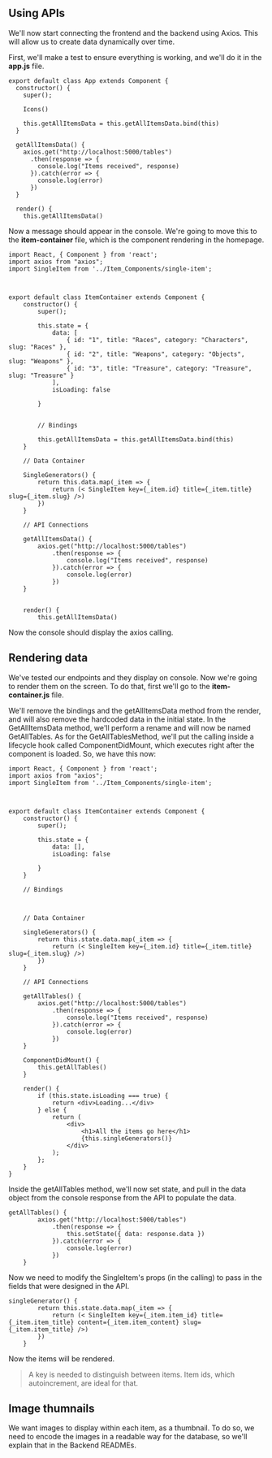 ## Using APIs

We'll now start connecting the frontend and the backend using Axios. This will allow us to create data dynamically over time.

First, we'll make a test to ensure everything is working, and we'll do it in the **app.js** file.

```
export default class App extends Component {
  constructor() {
    super();

    Icons()

    this.getAllItemsData = this.getAllItemsData.bind(this)
  }

  getAllItemsData() {
    axios.get("http://localhost:5000/tables")
      .then(response => {
        console.log("Items received", response)
      }).catch(error => {
        console.log(error)
      })
  }

  render() {
    this.getAllItemsData()
```

Now a message should appear in the console. We're going to move this to the **item-container** file, which is the component rendering in the homepage.

```
import React, { Component } from 'react';
import axios from "axios";
import SingleItem from '../Item_Components/single-item';



export default class ItemContainer extends Component {
    constructor() {
        super();

        this.state = {
            data: [
                { id: "1", title: "Races", category: "Characters", slug: "Races" },
                { id: "2", title: "Weapons", category: "Objects", slug: "Weapons" },
                { id: "3", title: "Treasure", category: "Treasure", slug: "Treasure" }
            ],
            isLoading: false

        }


        // Bindings

        this.getAllItemsData = this.getAllItemsData.bind(this)
    }

    // Data Container

    SingleGenerators() {
        return this.data.map(_item => {
            return (< SingleItem key={_item.id} title={_item.title} slug={_item.slug} />)
        })
    }

    // API Connections

    getAllItemsData() {
        axios.get("http://localhost:5000/tables")
            .then(response => {
                console.log("Items received", response)
            }).catch(error => {
                console.log(error)
            })
    }


    render() {
        this.getAllItemsData()
```

Now the console should display the axios calling.

<!-- ##TODO: Create a way for me, as an admin, to delete user accounts. TBD when the project is delivered -->


## Rendering data

We've tested our endpoints and they display on console. Now we're going to render them on the screen. To do that, first we'll go to the **item-container.js** file.

We'll remove the bindings and the getAllItemsData method from the render, and will also remove the hardcoded data in the initial state. In the GetAllItemsData method, we'll perform a rename and will now be named GetAllTables. As for the GetAllTablesMethod, we'll put the calling inside a lifecycle hook called ComponentDidMount, which executes right after the component is loaded. So, we have this now:

```
import React, { Component } from 'react';
import axios from "axios";
import SingleItem from '../Item_Components/single-item';



export default class ItemContainer extends Component {
    constructor() {
        super();

        this.state = {
            data: [],
            isLoading: false

        }
    }

    // Bindings



    // Data Container

    singleGenerators() {
        return this.state.data.map(_item => {
            return (< SingleItem key={_item.id} title={_item.title} slug={_item.slug} />)
        })
    }

    // API Connections

    getAllTables() {
        axios.get("http://localhost:5000/tables")
            .then(response => {
                console.log("Items received", response)
            }).catch(error => {
                console.log(error)
            })
    }

    ComponentDidMount() {
        this.getAllTables()
    }

    render() {
        if (this.state.isLoading === true) {
            return <div>Loading...</div>
        } else {
            return (
                <div>
                    <h1>All the items go here</h1>
                    {this.singleGenerators()}
                </div>
            );
        };
    }
}
```

Inside the getAllTables method, we'll now set state, and pull in the data object from the console response from the API to populate the data.

```
getAllTables() {
        axios.get("http://localhost:5000/tables")
            .then(response => {
                this.setState({ data: response.data })
            }).catch(error => {
                console.log(error)
            })
    }
```

Now we need to modify the SingleItem's props (in the calling) to pass in the fields that were designed in the API.

```
singleGenerator() {
        return this.state.data.map(_item => {
            return (< SingleItem key={_item.item_id} title={_item.item_title} content={_item.item_content} slug={_item.item_title} />)
        })
    }
```

Now the items will be rendered.

> A key is needed to distinguish between items. Item ids, which autoincrement, are ideal for that.

## Image thumnails

We want images to display within each item, as a thumbnail. To do so, we need to encode the images in a readable way for the database, so we'll explain that in the Backend READMEs.

